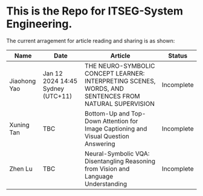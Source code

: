 # This is the Repo for ITSEG-System Engineering.

The current arragement for article reading and sharing is as shown:

| Name      | Date | Article| Status|
| ----------- | ----------- |----------- | ----------- |
| Jiaohong Yao | Jan 12 2024 14:45 Sydney (UTC+11) | THE NEURO-SYMBOLIC CONCEPT LEARNER: INTERPRETING SCENES, WORDS, AND SENTENCES FROM NATURAL SUPERVISION| Incomplete |
| Xuning Tan | TBC | Bottom-Up and Top-Down Attention for Image Captioning and Visual Question Answering | Incomplete |
| Zhen Lu | TBC | Neural-Symbolic VQA: Disentangling Reasoning from Vision and Language Understanding | Incomplete |
